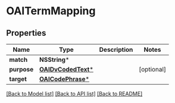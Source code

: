 # OAITermMapping

## Properties
Name | Type | Description | Notes
------------ | ------------- | ------------- | -------------
**match** | **NSString*** |  | 
**purpose** | [**OAIDvCodedText***](OAIDvCodedText.md) |  | [optional] 
**target** | [**OAICodePhrase***](OAICodePhrase.md) |  | 

[[Back to Model list]](../README.md#documentation-for-models) [[Back to API list]](../README.md#documentation-for-api-endpoints) [[Back to README]](../README.md)


